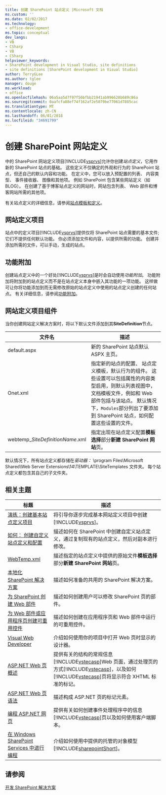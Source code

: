 ```yaml
---
title: 创建 SharePoint 站点定义 |Microsoft 文档
ms.custom: ''
ms.date: 02/02/2017
ms.technology:
- office-development
ms.topic: conceptual
dev_langs:
- VB
- CSharp
- VB
- CSharp
helpviewer_keywords:
- SharePoint development in Visual Studio, site definitions
- site definitions [SharePoint development in Visual Studio]
author: TerryGLee
ms.author: tglee
manager: douge
ms.workload:
- office
ms.openlocfilehash: 06a5aa5d7f97f56bfbb21941ab996628b689c86a
ms.sourcegitcommit: 0aafcfa08ef74f162af2e5079be77061d7885cac
ms.translationtype: MT
ms.contentlocale: zh-CN
ms.lasthandoff: 06/01/2018
ms.locfileid: "34691799"
---
```

# <a name="creating-site-definitions-for-sharepoint"></a>创建 SharePoint 网站定义
  中的 SharePoint 网站定义项目[!INCLUDE[vsprvs](../sharepoint/includes/vsprvs-md.md)]允许你创建*站点定义*，它用作新的 SharePoint 站点的基础。 这些定义不仅确定的外观和行为的 SharePoint 站点，但还自己的默认内容和功能。 在定义中，您可以放入预配置的列表、 内容类型、 事件接收器、 图像和其他项。 例如 SharePoint 包含某些网站定义（如 BLOG）。 在创建了基于博客站点定义的网站时，网站包含列表、 Web 部件和博客网站所需的其他项。  
  
 有关站点定义的详细信息，请参阅[站点模板和定义](http://go.microsoft.com/fwlink/?LinkId=179134)。  
  
## <a name="site-definition-projects"></a>网站定义项目
 站点中的定义项目[!INCLUDE[vsprvs](../sharepoint/includes/vsprvs-md.md)]提供仅将 SharePoint 站点需要的基本文件; 它们不提供任何默认功能。 你必须添加文件和内容，以提供所需的功能。 创建并添加所需的文件，可以手动，生成的站点。  
  
## <a name="feature-stapling"></a>功能附加
 创建站点定义中的一个好处[!INCLUDE[vsprvs](../sharepoint/includes/vsprvs-md.md)]是时会自动使用*功能附加*。 功能附加将附加到的站点定义而不是在站点定义本身中嵌入其功能的一项功能。 这样做可让你将功能添加到而无需修改原始的站点定义中使用的站点定义创建的任何站点。 有关详细信息，请参阅[功能附加](http://go.microsoft.com/fwlink/?LinkID=119283)。  
  
## <a name="site-definition-project-components"></a>网站定义项目组件
 当你创建网站定义解决方案时，将以下默认文件添加到其**SiteDefinition**节点。  
  
|文件名|描述|  
|---------------|-----------------|  
|default.aspx|新的 SharePoint 站点默认 ASPX 主页。|  
|Onet.xml|指定新的站点的配置、 站点定义模板，默认行为的组件。 这些设置可以包括属性的内容类型启用，则默认列表视图中，文档模板文件，例如和 Web 部件包括与该站点。 默认情况下，`Modules`部分列出了要添加到 SharePoint 站点，如何配置这些设置的文件。|  
|webtemp_*SiteDefinitionName*.xml|指定出现在站点定义配置**模板选择**部分**新建 SharePoint 网站**页。|  
  
 默认情况下，所有站点定义都存储在*驱动器：* \program Files\Microsoft Shared\Web Server Extensions\14\TEMPLATE\SiteTemplates 文件夹。 每个站点定义都包含其自己的子文件夹。  
  
## <a name="related-topics"></a>相关主题
  
|标题|描述|  
|-----------|-----------------|  
|[演练：创建基本站点定义项目](../sharepoint/walkthrough-create-a-basic-site-definition-project.md)|将引导你逐步完成基本网站定义项目中创建[!INCLUDE[vsprvs](../sharepoint/includes/vsprvs-md.md)]。|  
|[如何： 创建自定义站点定义和配置](http://go.microsoft.com/fwlink/?LinkId=183309)|描述如何在 SharePoint 中创建自定义站点定义，通过复制现有的站点定义，然后对副本进行修改。|  
|[WebTemp.xml](http://go.microsoft.com/fwlink/?LinkId=183310)|描述指定的站点定义中提供的原始文件**模板选择**部分**新建 SharePoint 网站**页。|  
|[本地化 SharePoint 解决方案](../sharepoint/localizing-sharepoint-solutions.md)|描述如何准备的共用的 SharePoint 解决方案。|  
|[为 SharePoint 创建 Web 部件](../sharepoint/creating-web-parts-for-sharepoint.md)|描述如何创建用户可以修改 SharePoint 页的部件。|  
|[为 Web 部件或应用程序页创建可重用控件](../sharepoint/creating-reusable-controls-for-web-parts-or-application-pages.md)|描述如何创建在应用程序页和 Web 部件中运行的可重用控件。|  
|[Visual Web Developer](http://go.microsoft.com/fwlink/?LinkId=178725)|介绍如何使用你的项目中打开 Web 页时显示的设计器。|  
|[ASP.NET Web 页概述](http://go.microsoft.com/fwlink/?LinkId=178726)|提供有关的结构的常规信息[!INCLUDE[vstecasp](../sharepoint/includes/vstecasp-md.md)]Web 页面，通过处理页的方式[!INCLUDE[vstecasp](../sharepoint/includes/vstecasp-md.md)]，以及如何[!INCLUDE[vstecasp](../sharepoint/includes/vstecasp-md.md)]页将显示符合 XHTML 标准的标记。|  
|[ASP.NET Web 页语法](http://go.microsoft.com/fwlink/?LinkId=178727)|描述构成 ASP.NET 页的标记元素。|  
|[编程 ASP.NET 网页](http://go.microsoft.com/fwlink/?LinkId=178728)|提供有关如何创建事件处理程序中的信息[!INCLUDE[vstecasp](../sharepoint/includes/vstecasp-md.md)]页以及如何使用客户端脚本。|  
|[在 Windows SharePoint Services 中进行编程](http://go.microsoft.com/fwlink/?LinkId=178729)|介绍如何使用中提供的托管的对象模型[!INCLUDE[sharepointShort](../sharepoint/includes/sharepointshort-md.md)]。|  
  
## <a name="see-also"></a>请参阅
 [开发 SharePoint 解决方案](../sharepoint/developing-sharepoint-solutions.md)  
  
 